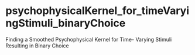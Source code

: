# psychophysicalKernel_for_timeVaryingStimuli_binaryChoice
Finding a  Smoothed Psychophysical Kernel for Time- Varying Stimuli Resulting in Binary Choice
